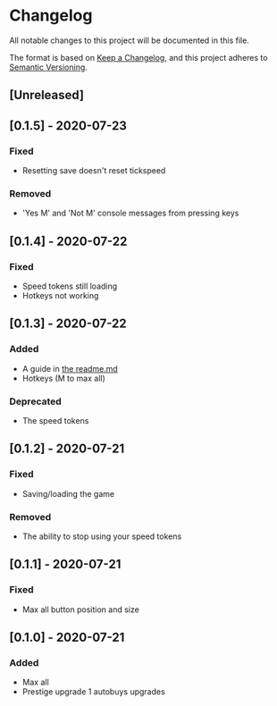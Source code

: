 # Changelog
All notable changes to this project will be documented in this file.

The format is based on [Keep a Changelog](https://keepachangelog.com/en/1.0.0/),
and this project adheres to [Semantic Versioning](https://semver.org/spec/v2.0.0.html).

## [Unreleased]

## [0.1.5] - 2020-07-23
### Fixed
- Resetting save doesn't reset tickspeed

### Removed
- 'Yes M' and 'Not M' console messages from pressing keys

## [0.1.4] - 2020-07-22
### Fixed
- Speed tokens still loading
- Hotkeys not working

## [0.1.3] - 2020-07-22
### Added
- A guide in [the readme.md](README.md)
- Hotkeys (M to max all)

### Deprecated
- The speed tokens

## [0.1.2] - 2020-07-21
### Fixed
- Saving/loading the game

### Removed
- The ability to stop using your speed tokens

## [0.1.1] - 2020-07-21
### Fixed
- Max all button position and size

## [0.1.0] - 2020-07-21
### Added
- Max all
- Prestige upgrade 1 autobuys upgrades